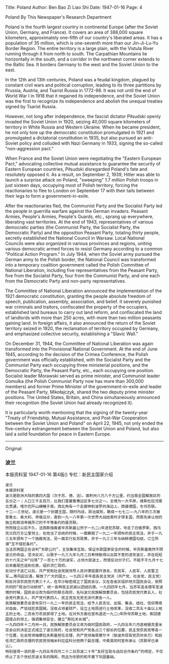 Title: Poland
Author: Ben Bao Zi Liao Shi
Date: 1947-01-16
Page: 4

Poland
By This Newspaper's Research Department

Poland is the fourth largest country in continental Europe (after the Soviet Union, Germany, and France). It covers an area of 388,000 square kilometers, approximately one-fifth of our country's liberated areas. It has a population of 35 million, which is one-seventh more than our Jin-Ji-Lu-Yu Border Region. The entire territory is a large plain, with the Vistula River running through it from north to south. The Carpathian Mountains lie horizontally in the south, and a corridor in the northwest corner extends to the Baltic Sea. It borders Germany to the west and the Soviet Union to the east.

In the 12th and 13th centuries, Poland was a feudal kingdom, plagued by constant civil wars and political corruption, leading to its three partitions by Prussia, Austria, and Tsarist Russia in 1772-98. It was not until the end of World War I in 1918 that it regained its independence, and the Soviet Union was the first to recognize its independence and abolish the unequal treaties signed by Tsarist Russia.

However, not long after independence, the fascist dictator Piłsudski openly invaded the Soviet Union in 1920, seizing 40,000 square kilometers of territory in White Russia and Western Ukraine. When he became president, he not only tore up the democratic constitution promulgated in 1921 and promulgated a dictatorial constitution in 1935, but also pursued an anti-Soviet policy and colluded with Nazi Germany in 1933, signing the so-called "non-aggression pact."

When France and the Soviet Union were negotiating the "Eastern European Pact," advocating collective mutual assistance to guarantee the security of Eastern European countries, Piłsudski disregarded Poland's fate and resolutely opposed it. As a result, on September 2, 1939, Hitler was able to launch a surprise attack on Poland, "sweeping" 1.7 million Polish troops in just sixteen days, occupying most of Polish territory, forcing the reactionaries to flee to London on September 17 with their tails between their legs to form a government-in-exile.

After the reactionaries fled, the Communist Party and the Socialist Party led the people in guerrilla warfare against the German invaders. Peasant Armies, People's Armies, People's Guards, etc., sprang up everywhere, liberating vast territories. At the end of 1943, representatives of various democratic parties (the Communist Party, the Socialist Party, the Democratic Party) and the opposition Peasant Party, totaling thirty people, secretly established the National Council in Warsaw. Local National Councils were also organized in various provinces and regions, uniting various democratic armed forces to resist Germany according to a common "Political Action Program." In July 1944, when the Soviet army pursued the German army to the Polish border, the National Council was transformed into a temporary coalition government called the Polish Committee of National Liberation, including five representatives from the Peasant Party, five from the Socialist Party, four from the Communist Party, and one each from the Democratic Party and non-party representatives.

The Committee of National Liberation announced the implementation of the 1921 democratic constitution, granting the people absolute freedom of speech, publication, assembly, association, and belief. It severely punished war criminals and traitors, confiscated the property of the occupiers, established land bureaus to carry out land reform, and confiscated the land of landlords with more than 250 acres, with more than two million peasants gaining land. In foreign affairs, it also announced the return of the Soviet territory seized in 1920, the reclamation of territory occupied by Germany, and emphasized collective security, establishing a "Slavic Wall."

On December 31, 1944, the Committee of National Liberation was again transformed into the Provisional National Government. At the end of June 1945, according to the decision of the Crimea Conference, the Polish government was officially established, with the Socialist Party and the Communist Party each occupying three ministerial positions, and the Democratic Party, the Peasant Party, etc., each occupying one position. Socialist leader Morawski served as prime minister, and Communist leader Gomulka (the Polish Communist Party now has more than 300,000 members) and former Prime Minister of the government-in-exile and leader of the Peasant Party, Mikołajczyk, shared the two deputy prime minister positions. The United States, Britain, and China simultaneously announced their recognition (the Soviet Union had already recognized it).

It is particularly worth mentioning that the signing of the twenty-year "Treaty of Friendship, Mutual Assistance, and Post-War Cooperation between the Soviet Union and Poland" on April 22, 1945, not only ended the five-century estrangement between the Soviet Union and Poland, but also laid a solid foundation for peace in Eastern Europe.



<hr /> 

Original: 


### 波兰
本报资料室
1947-01-16
第4版()
专栏：新民主国家介绍

    波兰
    本报资料室
    波兰是欧洲大陆的第四大国（次于苏、德、法）。面积卅八万八千方公里，约当我全国解放区的五分之一；人口三千五百万，比我们晋冀鲁豫边区多七分之一。全境为一大平原，维斯杜拉河南北贯通，喀尔巴阡山横睡于南，西北角有一个走廊伸到波罗的海边上，西接德国，东邻苏联。
    十二——三世纪，波兰是一个封建王国，随时内战，政治腐败，酿成一七七二——九八年的三次被普鲁士、奥大利、帝俄瓜分，直到一九一八年第一次世界大战结束时才得复国，而首先承认他的独立和取消帝俄所订的不平等条约的是苏联。
    然而独立以后不久，法西斯独裁者毕苏斯基公然于一九二○年进犯苏联，夺走了白俄罗斯、西乌克兰四万方公里领土，在他当了总统的时候，一面撕毁了一九二一年颁布的民主宪法，并于一九三五年颁布了一个独裁宪法，另一面实行反苏政策，并于一九三三年与纳粹德国勾结，订立所谓“互不侵犯条约”。
    当法苏两国正在谈判“东欧公约”，主张集体互助，保证东欧国家安全的时候，毕苏斯基竟然不顾波兰的命运，坚决反对，以致于一九三九年九月二日希特勒得以出其不意的进攻波兰，并在短短的十六天之中“扫荡”了一百七十万的波军，占领大部波土，而使反动分子们，不能不于九月十七日夹着尾巴逃到伦敦，组织流亡政府。
    反动分子逃亡以后，共产党和社会党就领导人民对德寇展开游击，农民军、人民军、人民警卫军……等风起云涌，解放了广大的国土。一九四三年年底各民主党派（共产党、社会党、民主党）和反对派农民党代表三十人，在华沙秘密成立了国民会议，又在各省区组织地方国民会议，依照共同的“政治行动纲领”，统一各种民主武装以团结抗德。一九四四年七月，当苏军追击德军至波境的时候，国民会议改为临时的联合政府，名叫波兰民族解放委员会，包括农民党代表五人，社会党代表五人，共产党代表四人，民主党及无党无派代表各一人。
    民族解放委员会宣布实行一九二一年的民主宪法，给予人民言论、出版、集会、结社、信仰等绝对自由，严惩战犯卖国贼，没收占领者财产，设立土地局进行土地改革，没收二百五十亩以上地主的土地，二百余万农民获得了土地。在对外方面也宣布退还一九二○年所夺苏联土地，索回德国侵占的领土，强调集体安全，建立“斯拉夫长城”。
    一九四四年十二月卅一日，民族解放委员会又改为临时国民政府，一九四五年六月底根据克里米亚会议的决定正式成立了波兰政府，社会党和共产党各占三个部长的位置，民主党农民党等各一个位置，社会党领袖摩拉夫斯基担任总理，共产党领袖哥摩尔卡（按波共现有党员卅余万）和前任流亡政府总理的农民党领袖米科拉兹科分担两个副总理。中美英同时宣布承认（苏联早已承认）。
    特别值得一说的是一九四五年四月二十二日苏波二十年“友好互助与战后合作条约”的缔定，不仅终止了五个世纪苏波关系的隔阂，而且为东欧的和平奠下巩固基础。

